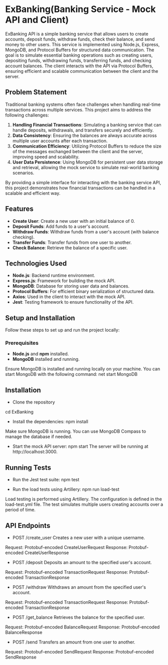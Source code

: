 # ExBanking(Banking Service - Mock API and Client)

ExBanking API is a simple banking service that allows users to create accounts, deposit funds, withdraw funds, check their balance, and send money to other users. This service is implemented using Node.js, Express, MongoDB, and Protocol Buffers for structured data communication. The goal is to simulate essential banking operations such as creating users, depositing funds, withdrawing funds, transferring funds, and checking account balances. The client interacts with the API via Protocol Buffers, ensuring efficient and scalable communication between the client and the server.

## Problem Statement

Traditional banking systems often face challenges when handling real-time transactions across multiple services. This project aims to address the following challenges:

1. **Handling Financial Transactions**: Simulating a banking service that can handle deposits, withdrawals, and transfers securely and efficiently.
2. **Data Consistency**: Ensuring the balances are always accurate across multiple user accounts after each transaction.
3. **Communication Efficiency**: Utilizing Protocol Buffers to reduce the size of the messages exchanged between the client and the server, improving speed and scalability.
4. **User Data Persistence**: Using MongoDB for persistent user data storage and retrieval, allowing the mock service to simulate real-world banking scenarios.

By providing a simple interface for interacting with the banking service API, this project demonstrates how financial transactions can be handled in a scalable and efficient way.

## Features

- **Create User**: Create a new user with an initial balance of 0.
- **Deposit Funds**: Add funds to a user's account.
- **Withdraw Funds**: Withdraw funds from a user's account (with balance checking).
- **Transfer Funds**: Transfer funds from one user to another.
- **Check Balance**: Retrieve the balance of a specific user.

## Technologies Used

- **Node.js**: Backend runtime environment.
- **Express.js**: Framework for building the mock API.
- **MongoDB**: Database for storing user data and balances.
- **Protocol Buffers**: For efficient binary serialization of structured data.
- **Axios**: Used in the client to interact with the mock API.
- **Jest**: Testing framework to ensure functionality of the API.

## Setup and Installation

Follow these steps to set up and run the project locally:

### Prerequisites

- **Node.js** and **npm** installed.
- **MongoDB** installed and running.

Ensure MongoDB is installed and running locally on your machine. You can start MongoDB with the following command:
net start MongoDB

## Installation
- Clone the repository

cd ExBanking
- Install the dependencies:
npm install

Make sure MongoDB is running. You can use MongoDB Compass to manage the database if needed.

- Start the mock API server:
npm start
The server will be running at http://localhost:3000.

## Running Tests
- Run the Jest test suite:
npm test

- Run the load tests using Artillery:
npm run load-test

Load testing is performed using Artillery. The configuration is defined in the load-test.yml file. The test simulates multiple users creating accounts over a period of time.

## API Endpoints
- POST /create_user
Creates a new user with a unique username.

Request: Protobuf-encoded CreateUserRequest
Response: Protobuf-encoded CreateUserResponse


- POST /deposit
Deposits an amount to the specified user's account.

Request: Protobuf-encoded TransactionRequest
Response: Protobuf-encoded TransactionResponse


- POST /withdraw
Withdraws an amount from the specified user's account.

Request: Protobuf-encoded TransactionRequest
Response: Protobuf-encoded TransactionResponse


- POST /get_balance
Retrieves the balance for the specified user.

Request: Protobuf-encoded BalanceRequest
Response: Protobuf-encoded BalanceResponse


- POST /send
Transfers an amount from one user to another.

Request: Protobuf-encoded SendRequest
Response: Protobuf-encoded SendResponse
